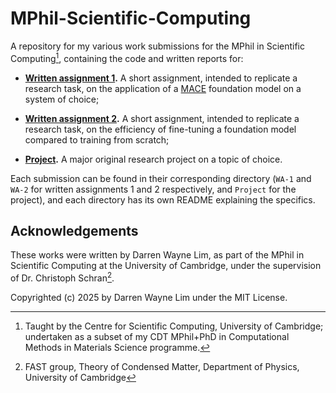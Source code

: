 # MPhil-Scientific-Computing
A repository for my various work submissions for the MPhil in Scientific Computing[^1], containing the code and written reports for:

- **<ins>Written assignment 1</ins>.** A short assignment, intended to replicate a research task, on the application of a [MACE](https://github.com/acesuit/mace) foundation model on a system of choice;

- **<ins>Written assignment 2</ins>.** A short assignment, intended to replicate a research task, on the efficiency of fine-tuning a foundation model compared to training from scratch;

- **<ins>Project</ins>.** A major original research project on a topic of choice.

Each submission can be found in their corresponding directory (`WA-1` and `WA-2` for written assignments 1 and 2 respectively, and `Project` for the project), and each directory has its own README explaining the specifics.


## Acknowledgements
These works were written by Darren Wayne Lim, as part of the MPhil in Scientific Computing at the University of Cambridge, under the supervision of Dr. Christoph Schran[^2].

Copyrighted (c) 2025 by Darren Wayne Lim under the MIT License.

[^1]: Taught by the Centre for Scientific Computing, University of Cambridge; undertaken as a subset of my CDT MPhil+PhD in Computational Methods in Materials Science programme.
[^2]: FAST group, Theory of Condensed Matter, Department of Physics, University of Cambridge
